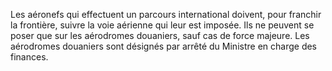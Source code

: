Les aéronefs qui effectuent un parcours international
doivent, pour franchir la frontière, suivre la voie aérienne qui leur
est imposée.
Ils ne peuvent se poser que sur les aérodromes douaniers, sauf cas de
force majeure.
Les aérodromes douaniers sont désignés par arrêté du Ministre en charge
des finances.